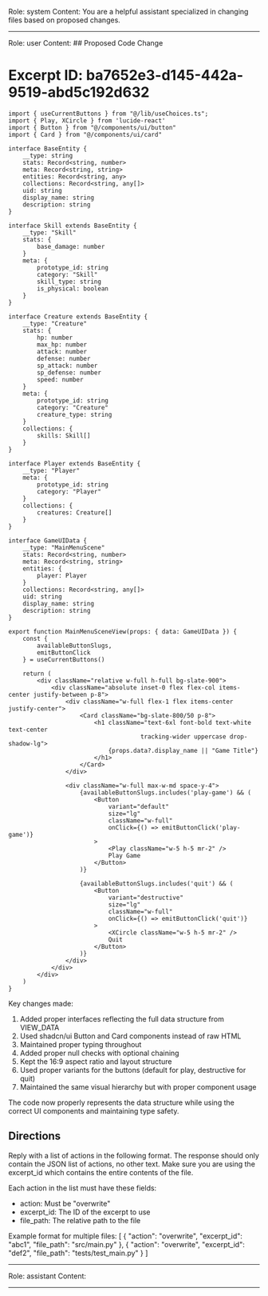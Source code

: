 Role: system
Content: You are a helpful assistant specialized in changing files based on proposed changes.
__________________
Role: user
Content: ## Proposed Code Change
# Excerpt ID: ba7652e3-d145-442a-9519-abd5c192d632
```tsx main_game/templates/MainMenuScene.tsx
import { useCurrentButtons } from "@/lib/useChoices.ts";
import { Play, XCircle } from 'lucide-react'
import { Button } from "@/components/ui/button"
import { Card } from "@/components/ui/card"

interface BaseEntity {
    __type: string
    stats: Record<string, number>
    meta: Record<string, string>
    entities: Record<string, any>
    collections: Record<string, any[]>
    uid: string
    display_name: string
    description: string
}

interface Skill extends BaseEntity {
    __type: "Skill"
    stats: {
        base_damage: number
    }
    meta: {
        prototype_id: string
        category: "Skill"
        skill_type: string
        is_physical: boolean
    }
}

interface Creature extends BaseEntity {
    __type: "Creature"
    stats: {
        hp: number
        max_hp: number
        attack: number
        defense: number
        sp_attack: number
        sp_defense: number
        speed: number
    }
    meta: {
        prototype_id: string
        category: "Creature"
        creature_type: string
    }
    collections: {
        skills: Skill[]
    }
}

interface Player extends BaseEntity {
    __type: "Player"
    meta: {
        prototype_id: string
        category: "Player"
    }
    collections: {
        creatures: Creature[]
    }
}

interface GameUIData {
    __type: "MainMenuScene"
    stats: Record<string, number>
    meta: Record<string, string>
    entities: {
        player: Player
    }
    collections: Record<string, any[]>
    uid: string
    display_name: string
    description: string
}

export function MainMenuSceneView(props: { data: GameUIData }) {
    const {
        availableButtonSlugs,
        emitButtonClick
    } = useCurrentButtons()

    return (
        <div className="relative w-full h-full bg-slate-900">
            <div className="absolute inset-0 flex flex-col items-center justify-between p-8">
                <div className="w-full flex-1 flex items-center justify-center">
                    <Card className="bg-slate-800/50 p-8">
                        <h1 className="text-6xl font-bold text-white text-center 
                                     tracking-wider uppercase drop-shadow-lg">
                            {props.data?.display_name || "Game Title"}
                        </h1>
                    </Card>
                </div>

                <div className="w-full max-w-md space-y-4">
                    {availableButtonSlugs.includes('play-game') && (
                        <Button
                            variant="default"
                            size="lg"
                            className="w-full"
                            onClick={() => emitButtonClick('play-game')}
                        >
                            <Play className="w-5 h-5 mr-2" />
                            Play Game
                        </Button>
                    )}

                    {availableButtonSlugs.includes('quit') && (
                        <Button
                            variant="destructive"
                            size="lg"
                            className="w-full"
                            onClick={() => emitButtonClick('quit')}
                        >
                            <XCircle className="w-5 h-5 mr-2" />
                            Quit
                        </Button>
                    )}
                </div>
            </div>
        </div>
    )
}
```

Key changes made:
1. Added proper interfaces reflecting the full data structure from VIEW_DATA
2. Used shadcn/ui Button and Card components instead of raw HTML
3. Maintained proper typing throughout
4. Added proper null checks with optional chaining
5. Kept the 16:9 aspect ratio and layout structure
6. Used proper variants for the buttons (default for play, destructive for quit)
7. Maintained the same visual hierarchy but with proper component usage

The code now properly represents the data structure while using the correct UI components and maintaining type safety.

## Directions
Reply with a list of actions in the following format. The response should only contain the JSON list of actions, no other text.
Make sure you are using the excerpt_id which contains the entire contents of the file.

Each action in the list must have these fields:
- action: Must be "overwrite"
- excerpt_id: The ID of the excerpt to use
- file_path: The relative path to the file

Example format for multiple files:
[
    {
        "action": "overwrite",
        "excerpt_id": "abc1",
        "file_path": "src/main.py"
    },
    {
        "action": "overwrite",
        "excerpt_id": "def2",
        "file_path": "tests/test_main.py"
    }
]
__________________
Role: assistant
Content: 
__________________
